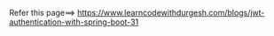 
Refer this page==>
https://www.learncodewithdurgesh.com/blogs/jwt-authentication-with-spring-boot-31
